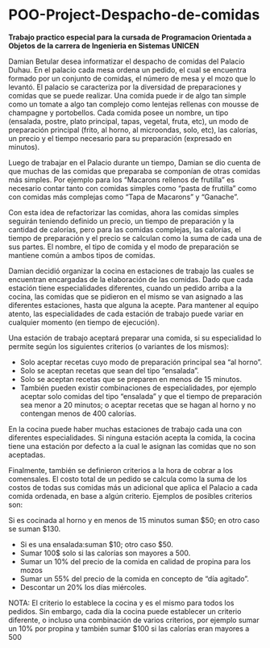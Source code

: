 # POO-Project-Despacho-de-comidas
**Trabajo practico especial para la cursada de Programacion Orientada a Objetos de la carrera de Ingenieria en Sistemas UNICEN**

Damian Betular desea informatizar el despacho de
comidas del Palacio Duhau. En el palacio cada mesa
ordena un pedido, el cual se encuentra formado por un
conjunto de comidas, el número de mesa y el mozo que
lo levantó. El palacio se caracteriza por la diversidad de
preparaciones y comidas que se puede realizar. Una
comida puede ir de algo tan simple como un tomate a
algo tan complejo como lentejas rellenas con mousse de
champagne y portobellos. Cada comida posee un
nombre, un tipo (ensalada, postre, plato principal, tapas,
vegetal, fruta, etc), un modo de preparación principal (frito, al horno, al microondas, solo,
etc), las calorías, un precio y el tiempo necesario para su preparación (expresado en
minutos).

Luego de trabajar en el Palacio durante un tiempo, Damian se
dio cuenta de que muchas de las comidas que preparaba se
componían de otras comidas más simples. Por ejemplo para los
“Macarons rellenos de frutilla” es necesario contar tanto con
comidas simples como “pasta de frutilla” como con comidas más
complejas como “Tapa de Macarons” y “Ganache”.

Con esta idea de refactorizar las comidas, ahora las comidas simples seguirán teniendo
definido un precio, un tiempo de preparación y la cantidad de calorías, pero para las
comidas complejas, las calorías, el tiempo de preparación y el precio se calculan como la
suma de cada una de sus partes. El nombre, el tipo de comida y el modo de preparación se
mantiene común a ambos tipos de comidas.

Damian decidió organizar la cocina en estaciones de trabajo las cuales se encuentran
encargadas de la elaboración de las comidas. Dado que cada estación tiene especialidades
diferentes, cuando un pedido arriba a la cocina, las comidas que se pidieron en el mismo se
van asignado a las diferentes estaciones, hasta que alguna la acepte. Para mantener al
equipo atento, las especialidades de cada estación de trabajo puede variar en cualquier
momento (en tiempo de ejecución).

Una estación de trabajo aceptará preparar una comida, si su especialidad lo permite según
los siguientes criterios (o variantes de los mismos):

- Solo aceptar recetas cuyo modo de preparación principal sea “al
horno”.
- Solo se aceptan recetas que sean del tipo “ensalada”.
- Solo se aceptan recetas que se preparen en menos de 15 minutos.
- También pueden existir combinaciones de especialidades, por
ejemplo aceptar solo comidas del tipo “ensalada” y que el tiempo de
preparación sea menor a 20 minutos; o aceptar recetas que se
hagan al horno y no contengan menos de 400 calorías.

En la cocina puede haber muchas estaciones de trabajo cada una con diferentes
especialidades. Si ninguna estación acepta la comida, la cocina tiene una estación por
defecto a la cual le asignan las comidas que no son aceptadas.

Finalmente, también se definieron criterios a la hora de cobrar a los comensales. El costo
total de un pedido se calcula como la suma de los costos de todas sus comidas más un
adicional que aplica el Palacio a cada comida ordenada, en base a algún criterio. Ejemplos
de posibles criterios son:

Si es cocinada al horno y en menos de 15 minutos
suman $50; en otro caso se suman $130.
- Si es una ensalada:suman $10; otro caso $50.
- Sumar 100$ solo si las calorías son mayores a 500.
- Sumar un 10% del precio de la comida en calidad de
propina para los mozos
- Sumar un 55% del precio de la comida en concepto de
“día agitado”.
- Descontar un 20% los días miércoles.

NOTA: El criterio lo establece la cocina y es el mismo para todos los pedidos. Sin embargo,
cada día la cocina puede establecer un criterio diferente, o incluso una combinación de
varios criterios, por ejemplo sumar un 10% por propina y también sumar $100 si las calorías
eran mayores a 500
